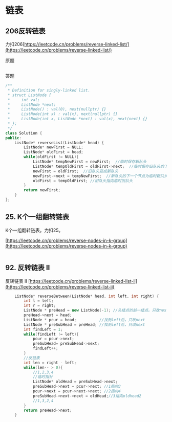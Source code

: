 # 链表
## 206反转链表
力扣206[https://leetcode.cn/problems/reverse-linked-list/](https://leetcode.cn/problems/reverse-linked-list/)

原题
```
```

答题
```C++
/**
 * Definition for singly-linked list.
 * struct ListNode {
 *     int val;
 *     ListNode *next;
 *     ListNode() : val(0), next(nullptr) {}
 *     ListNode(int x) : val(x), next(nullptr) {}
 *     ListNode(int x, ListNode *next) : val(x), next(next) {}
 * };
 */
class Solution {
public:
    ListNode* reverseList(ListNode* head) {
        ListNode* newFirst = NULL;
        ListNode* oldFirst = head;
        while(oldFirst != NULL){
            ListNode* tempNewFirst = newFirst;  //临时保存新队头
            ListNode* tempOldFirst = oldFirst->next;  //临时保存旧队头的下一个节点
            newFirst = oldFirst;  //旧队头变成新队头
            newFirst->next = tempNewFirst;  //新队头的下一个节点为临时新队头。
            oldFirst = tempOldFirst; //旧队头指向临时旧队头
        }
        return newFirst;
    }
};
```
## 25. K个一组翻转链表
K个一组翻转链表。力扣25。

[https://leetcode.cn/problems/reverse-nodes-in-k-group](https://leetcode.cn/problems/reverse-nodes-in-k-group)

```
```


## 92. 反转链表 II
反转链表 II
[https://leetcode.cn/problems/reverse-linked-list-ii](https://leetcode.cn/problems/reverse-linked-list-ii)

```C++
    ListNode* reverseBetween(ListNode* head, int left, int right) {
        int l = left;
        int r = right;
        ListNode * preHead = new ListNode(-1); //头结点的前一结点。只改next
        preHead->next = head;
        ListNode * pcur = head;          //找到left后，只改next
        ListNode * preSubHead = preHead; //找到left后，只改next
        int findLeft = 1;
        while(findLeft != left){
            pcur = pcur->next;
            preSubHead= preSubHead->next;
            findLeft++;
        }
        //反链表
        int len = right - left;
        while(len-- > 0){
            //1,2,3,4
            //临时指针
            ListNode* oldHead = preSubHead->next;
            preSubHead->next = pcur->next; //1指向3
            pcur->next = pcur->next->next; //2指向4
            preSubHead->next->next = oldHead;//3指向oldhead2
            //1,3,2,4
        }
        return preHead->next;
    }
```
